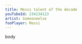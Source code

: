 ```yaml
---
title: Messi talent of the decade
youTubeId: 234234123
artist: Someoneelse
fooPlayer: Messi
---
```

body

